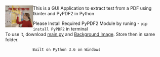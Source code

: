 # 
<img src='pdf_bg.png' height=70px align=left>This is a GUI Application to extract test from a PDF using tkinter and PyPDF2 in Python

Please Install Required PyPDF2 Module by runing - `pip install PyPDF2` in terminal <br> To use it, download <a href="https://github.com/guitaruser/pdf-text-extractor/blob/main/main.py">main.py</a> and <a href="https://github.com/guitaruser/pdf-text-extractor/blob/main/pdf_bg.png">Background Image</a>. Store then in same folder.
         
                Built on Python 3.6 on Windows

